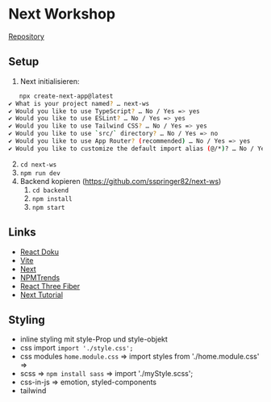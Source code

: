 # Next Workshop

[Repository](https://github.com/sspringer82/next-ws)

## Setup
1. Next initialisieren:

```bash
   npx create-next-app@latest
✔ What is your project named? … next-ws
✔ Would you like to use TypeScript? … No / Yes => yes
✔ Would you like to use ESLint? … No / Yes => yes
✔ Would you like to use Tailwind CSS? … No / Yes => yes
✔ Would you like to use `src/` directory? … No / Yes => no
✔ Would you like to use App Router? (recommended) … No / Yes => yes
✔ Would you like to customize the default import alias (@/*)? … No / Yes => no
```
  2. `cd next-ws`
  3. `npm run dev`
1. Backend kopieren (https://github.com/sspringer82/next-ws)
   1. `cd backend`
   2. `npm install`
   3. `npm start`

## Links
- [React Doku](https://react.dev/learn)
- [Vite](https://vitejs.dev/)
- [Next](https://nextjs.org/)
- [NPMTrends](https://npmtrends.com/)
- [React Three Fiber](https://docs.pmnd.rs/react-three-fiber/getting-started/introduction)
- [Next Tutorial](https://nextjs.org/learn)

## Styling
- inline styling mit style-Prop und style-objekt
- css import `import './style.css';`
- css modules `home.module.css` => import styles from './home.module.css' => <div classname={styles.myDiv}>
- scss => `npm install sass` => import './myStyle.scss';
- css-in-js => emotion, styled-components
- tailwind